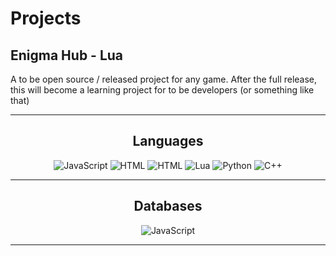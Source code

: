 # Projects
## Enigma Hub - Lua
A to be open source / released project for any game. After the full release, this will become a learning project for to be developers (or something like that)
<hr>
<h2 align="center">Languages</h2>
<p align="center">
  <a href="" style='text-decoration:none;'>
    <img alt="JavaScript" src="https://img.shields.io/static/v1?style=for-the-badge&message=JavaScript&color=F7DF1E&logo=JavaScript&logoColor=000000&label=">
    <img alt="HTML" src="https://img.shields.io/static/v1?style=for-the-badge&message=HTML&color=E34F26&logo=html5&logoColor=FFFFFF&label=">
    <img alt="HTML" src="https://img.shields.io/static/v1?style=for-the-badge&message=CSS&color=1572B6&logo=css3&logoColor=FFFFFF&label=">
    <img alt="Lua" src="https://img.shields.io/static/v1?style=for-the-badge&message=Lua&color=2C2D72&logo=Lua&logoColor=FFFFFF&label=">
    <img alt="Python" src="https://img.shields.io/static/v1?style=for-the-badge&message=Python&color=3776AB&logo=Python&logoColor=FFFFFF&label=">
    <img alt="C++" src="https://img.shields.io/static/v1?style=for-the-badge&message=C%2B%2B&color=00599C&logo=C%2B%2B&logoColor=FFFFFF&label=">
  </a>
</p>
<hr>
<h2 align="center">Databases</h2>
<p align="center">
  <a href="" style='text-decoration:none;'>
    <img alt="JavaScript" src="https://img.shields.io/static/v1?style=for-the-badge&message=MongoDB&color=47A248&logo=MongoDB&logoColor=FFFFFF&label=">
  </a>
</p>
<hr>
